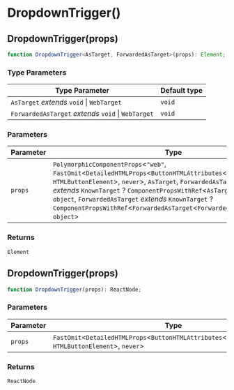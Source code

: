 # DropdownTrigger()

## DropdownTrigger(props)

```ts
function DropdownTrigger<AsTarget, ForwardedAsTarget>(props): Element;
```

### Type Parameters

| Type Parameter                                      | Default type |
| --------------------------------------------------- | ------------ |
| `AsTarget` _extends_ `void` \| `WebTarget`          | `void`       |
| `ForwardedAsTarget` _extends_ `void` \| `WebTarget` | `void`       |

### Parameters

| Parameter | Type                                                                                                                                                                                                                                                                                                                                                                                                                           |
| --------- | ------------------------------------------------------------------------------------------------------------------------------------------------------------------------------------------------------------------------------------------------------------------------------------------------------------------------------------------------------------------------------------------------------------------------------ |
| `props`   | `PolymorphicComponentProps`\<`"web"`, `FastOmit`\<`DetailedHTMLProps`\<`ButtonHTMLAttributes`\<`HTMLButtonElement`\>, `HTMLButtonElement`\>, `never`\>, `AsTarget`, `ForwardedAsTarget`, `AsTarget` _extends_ `KnownTarget` ? `ComponentPropsWithRef`\<`AsTarget`\<`AsTarget`\>\> : `object`, `ForwardedAsTarget` _extends_ `KnownTarget` ? `ComponentPropsWithRef`\<`ForwardedAsTarget`\<`ForwardedAsTarget`\>\> : `object`\> |

### Returns

`Element`

## DropdownTrigger(props)

```ts
function DropdownTrigger(props): ReactNode;
```

### Parameters

| Parameter | Type                                                                                                             |
| --------- | ---------------------------------------------------------------------------------------------------------------- |
| `props`   | `FastOmit`\<`DetailedHTMLProps`\<`ButtonHTMLAttributes`\<`HTMLButtonElement`\>, `HTMLButtonElement`\>, `never`\> |

### Returns

`ReactNode`
